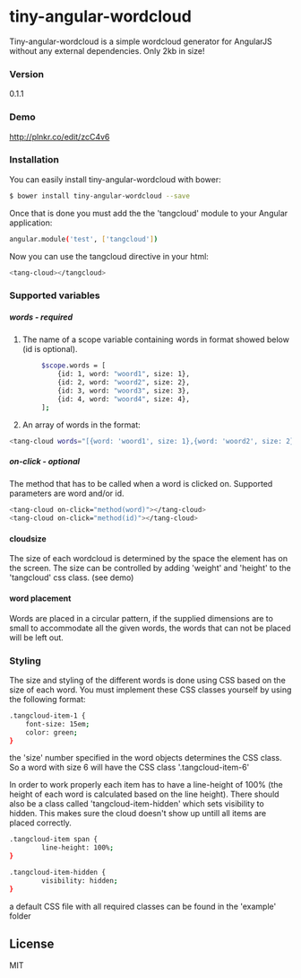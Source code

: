 # tiny-angular-wordcloud
Tiny-angular-wordcloud is a simple wordcloud generator for AngularJS without any external dependencies. Only 2kb in size!

### Version
0.1.1

### Demo
http://plnkr.co/edit/zcC4v6

### Installation
You can easily install tiny-angular-wordcloud with bower:

```sh
$ bower install tiny-angular-wordcloud --save
```

Once that is done you must add the the 'tangcloud' module to your Angular application:
```sh
angular.module('test', ['tangcloud'])
```

Now you can use the tangcloud directive in your html:
```sh
<tang-cloud></tangcloud>
```

### Supported variables
##### words - *required*
1. The name of a scope variable containing words in format showed below (id is optional).
```sh
        $scope.words = [
            {id: 1, word: "woord1", size: 1},
            {id: 2, word: "woord2", size: 2},
            {id: 3, word: "woord3", size: 3},
            {id: 4, word: "woord4", size: 4},
        ];
```

2. An array of words in the format:
```sh
<tang-cloud words="[{word: 'woord1', size: 1},{word: 'woord2', size: 2}]"></tang-cloud>
```

##### on-click - *optional*
The method that has to be called when a word is clicked on. Supported parameters are word and/or id.
```sh
<tang-cloud on-click="method(word)"></tang-cloud>
<tang-cloud on-click="method(id)"></tang-cloud>
```

#### cloudsize
The size of each wordcloud is determined by the space the element has on the screen. The size can be controlled by adding 'weight' and 'height' to the 'tangcloud' css class. (see demo)
#### word placement
Words are placed in a circular pattern, if the supplied dimensions are to small to accommodate all the given words, the words that can not be placed will be left out.

### Styling
The size and styling of the different words is done using CSS based on the size of each word. You must implement these CSS classes yourself by using the following format:

```sh
.tangcloud-item-1 {
    font-size: 15em;
    color: green;
}
```

the 'size' number specified in the word objects determines the CSS class. So a word with size 6 will have the CSS class '.tangcloud-item-6'

In order to work properly each item has to have a line-height of 100% (the height of each word is calculated based on the line height). There should also be a class called 'tangcloud-item-hidden' which sets visibility to hidden. This makes sure the cloud doesn't show up untill all items are placed correctly.

```sh
.tangcloud-item span {
        line-height: 100%;
}

.tangcloud-item-hidden {
        visibility: hidden;
}
```

a default CSS file with all required classes can be found in the 'example' folder

License
----
MIT
